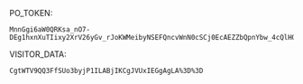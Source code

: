 PO_TOKEN:
```
MnnGgi6aW0QRKsa_nO7-DEg1hxnXuTIixy2XrV26yGv_rJoKWMeibyNSEFQncvWnN0cSCj0EcAEZZbQpnYbw_4cQlHOTBerIQYQA2BrfRqQkaG2a1uIE2mwzoio4jQ7jsaBZWcGKXffHjKeD2HnsBvX2UZD24OsaoFs5
```
VISITOR_DATA:
```
CgtWTV9QQ3FfSUo3byjP1ILABjIKCgJVUxIEGgAgLA%3D%3D
```
